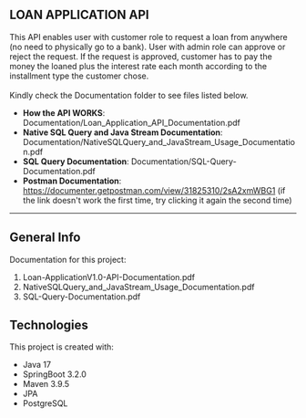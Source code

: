LOAN APPLICATION API
---
This API enables user with customer role to request a loan from anywhere (no need to physically go to a bank). User with admin role can approve or reject the request. 
If the request is approved, customer has to pay the money the loaned plus the interest rate each month according to the installment type the customer chose.
<br>
<br>
Kindly check the Documentation folder to see files listed below.
* <b>How the API WORKS</b>: Documentation/Loan_Application_API_Documentation.pdf
* <b>Native SQL Query and Java Stream Documentation</b>: Documentation/NativeSQLQuery_and_JavaStream_Usage_Documentation.pdf
* <b>SQL Query Documentation</b>: Documentation/SQL-Query-Documentation.pdf
* <b>Postman Documentation</b>: https://documenter.getpostman.com/view/31825310/2sA2xmWBG1 (if the link doesn't work the first time, try clicking it again the second time)
---

## General Info
Documentation for this project:
1. Loan-ApplicationV1.0-API-Documentation.pdf
2. NativeSQLQuery_and_JavaStream_Usage_Documentation.pdf
3. SQL-Query-Documentation.pdf

## Technologies
This project is created with:
* Java 17
* SpringBoot 3.2.0
* Maven 3.9.5
* JPA
* PostgreSQL

